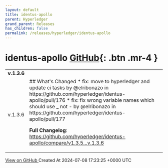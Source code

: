 ```yaml
---
layout: default
title: identus-apollo
parent: Hyperledger
grand_parent: Releases
has_children: false
permalink: /releases/hyperledger/identus-apollo
---
```


# identus-apollo <span class="fs-3 right-align">[GitHub](https://github.com/hyperledger/identus-apollo){: .btn .mr-4 }</span>


<div>
    <table>
        <tr>
            <td colspan="2">
                <b>
                    v.1.3.6
                </b>
            </td>
        </tr>
        <tr>
            <td>
                <span class="chip">
                    v.1.3.6
                </span>
            </td>
            <td>
                ## What's Changed
* fix: move to hyperledger and update ci tasks by @elribonazo in https://github.com/hyperledger/identus-apollo/pull/176
* fix: fix wrong variable names which should use _ not - by @elribonazo in https://github.com/hyperledger/identus-apollo/pull/177


**Full Changelog**: https://github.com/hyperledger/identus-apollo/compare/v1.3.5...v.1.3.6
            </td>
        </tr>
    </table>
    <a href="https://github.com/hyperledger/identus-apollo/releases/tag/v.1.3.6" class=".btn">
        View on GitHub
    </a>
    <span class="right-align">
        Created At 2024-07-08 17:23:25 +0000 UTC
    </span>
</div>


